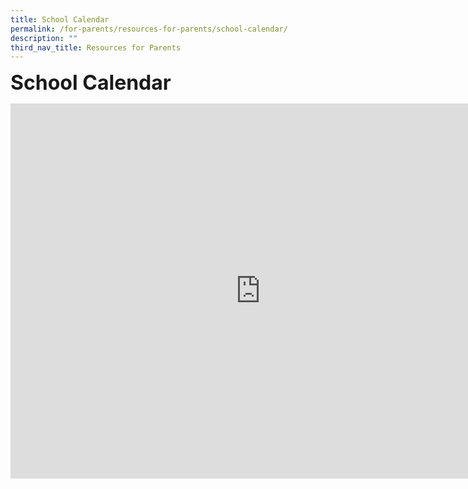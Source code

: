 ```yaml
---
title: School Calendar
permalink: /for-parents/resources-for-parents/school-calendar/
description: ""
third_nav_title: Resources for Parents
---
```

**<font size="6">School Calendar</font>**

<iframe src="https://calendar.google.com/calendar/embed?height=600&wkst=1&bgcolor=%23ffffff&ctz=Asia%2FSingapore&showCalendars=0&showTz=0&showTabs=0&showPrint=0&showDate=1&showTitle=0&src=bW9lLmVkdS5zZ19qZTU2NTNrdWc4OW92Z3ViYXUxN3BhcDQyNEBncm91cC5jYWxlbmRhci5nb29nbGUuY29t&color=%23145f9d" style="border-width:0" width="800" height="600" frameborder="0" scrolling="no"></iframe>